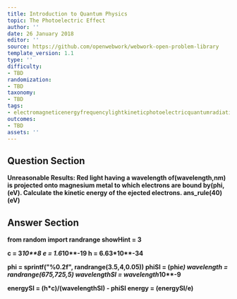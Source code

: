 ```yaml
---
title: Introduction to Quantum Physics
topic: The Photoelectric Effect
author: ''
date: 26 January 2018
editor: ''
source: https://github.com/openwebwork/webwork-open-problem-library
template_version: 1.1
type: ''
difficulty:
- TBD
randomization:
- TBD
taxonomy:
- TBD
tags:
- electromagneticenergyfrequencylightkineticphotoelectricquantumradiationwavelength
outcomes:
- TBD
assets: ''
---
```


## Question Section 

<b>
<b>Unreasonable Results:<b> Red light having a wavelength of(wavelength,nm) is projected onto magnesium metal to which electrons are bound by(phi,(eV). Calculate the kinetic energy of the ejected electrons.
ans_rule(40)(eV)



## Answer Section

from random import randrange
showHint = 3

c = 3*10**8
e = 1.6*10**-19
h = 6.63*10**-34

phi = sprintf("%0.2f", randrange(3.5,4,0.05))
phiSI = (phi*e)
wavelength = randrange(675,725,5)
wavelengthSI = wavelength*10**-9

energySI = (h*c)/(wavelengthSI) - phiSI
energy = (energySI/e)